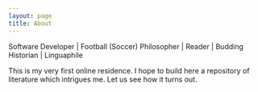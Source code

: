 ```yaml
---
layout: page
title: About
---
```


<p class="message">
  Software Developer | Football (Soccer) Philosopher | Reader | Budding Historian | Linguaphile
</p>

This is my very first online residence. I hope to build here a repository of literature which intrigues me. Let us see how it turns out.
